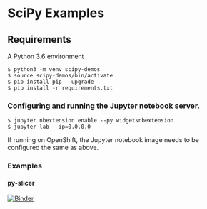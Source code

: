 # SciPy Examples

## Requirements

A Python 3.6 environment

```
$ python3 -m venv scipy-demos
$ source scipy-demos/bin/activate
$ pip install pip --upgrade
$ pip install -r requirements.txt
```

### Configuring and running the Jupyter notebook server.

```
$ jupyter nbextension enable --py widgetsnbextension
$ jupyter lab --ip=0.0.0.0
```

If running on OpenShift, the Jupyter notebook image needs to
be configured the same as above.

### Examples

#### py-slicer

[![Binder](https://mybinder.org/badge_logo.svg)](https://mybinder.org/v2/gh/https://github.com/redhat-naps-da/data-science-notebooks/scipy.git/main/?urlpath=lab)

